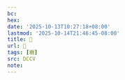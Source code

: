 ```yaml
---
bc:
hex:
date: '2025-10-13T10:27:18+08:00'
lastmod: '2025-10-14T21:46:45-08:00'
title: 􁌜
url: 􁌜
tags: [纜]
src: DCCV
note:
---
```

